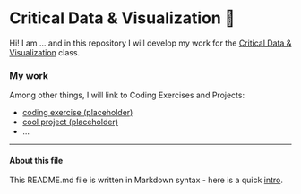 # Critical Data & Visualization 🦕

Hi! I am ... and in this repository I will develop my work for the [Critical Data & Visualization](https://cdv.leoneckert.com/) class.  

### My work

Among other things, I will link to Coding Exercises and Projects:

- [coding exercise (placeholder)](coding-exercises/placeholder)
- [cool project (placeholder)](projects/placeholder)
- ...


---
#### About this file
This README.md file is written in Markdown syntax - here is a quick [intro](https://guides.github.com/features/mastering-markdown/).
